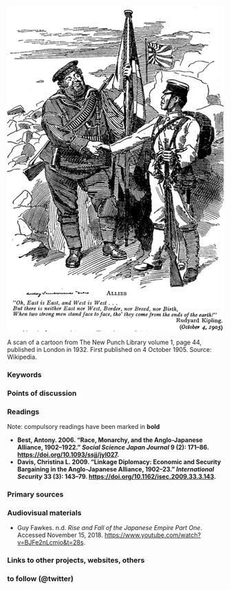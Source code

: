 ![Anglo-Japanese Alliance](images/Punch_Anglo-Japanese_Alliance.jpg)

A scan of a cartoon from The New Punch Library volume 1, page 44, published in London in 1932. First published on 4 October 1905.
Source: Wikipedia.

### Keywords


### Points of discussion


### Readings
Note: compulsory readings have been marked in **bold**

* **Best, Antony. 2006. “Race, Monarchy, and the Anglo-Japanese Alliance, 1902–1922.” *Social Science Japan Journal* 9 (2): 171–86. https://doi.org/10.1093/ssjj/jyl027.**
* **Davis, Christina L. 2009. “Linkage Diplomacy: Economic and Security Bargaining in the Anglo-Japanese Alliance, 1902–23.” *International Security* 33 (3): 143–79. https://doi.org/10.1162/isec.2009.33.3.143.**

### Primary sources


### Audiovisual materials

* Guy Fawkes. n.d. *Rise and Fall of the Japanese Empire Part One*. Accessed November 15, 2018. https://www.youtube.com/watch?v=BJFe2nLcmjo&t=28s.

### Links to other projects, websites, others


### to follow (@twitter)

